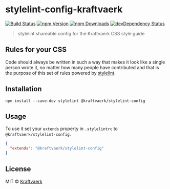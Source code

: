 # stylelint-config-kraftvaerk

[![Build Status](https://img.shields.io/travis/kraftvaerk/stylelint-config-kraftvaerk/master.svg?style=flat-square)](https://travis-ci.org/kraftvaerk/stylelint-config-kraftvaerk) [![npm Version](https://img.shields.io/npm/v/stylelint-config-kraftvaerk.svg?style=flat-square)](https://www.npmjs.com/package/@kraftvaerk/stylelint-config) [![npm Downloads](https://img.shields.io/npm/dm/stylelint-config-kraftvaerk.svg?style=flat-square)](https://www.npmjs.com/package/@kraftvaerk/stylelint-config) [![devDependency Status](https://img.shields.io/david/dev/kraftvaerk/stylelint-config-kraftvaerk.svg?style=flat-square)](https://david-dm.org/kraftvaerk/stylelint-config-kraftvaerk/?type=dev)

> stylelint shareable config for the Kraftvaerk CSS style guide

## Rules for your CSS

Code should always be written in such a way that makes it look like a single person wrote it, no matter how many people have contributed and that is the purpose of this set of rules powered by [stylelint](https://stylelint.io/).

## Installation

```
npm install --save-dev stylelint @kraftvaerk/stylelint-config
```

## Usage

To use it set your `extends` property in `.stylelintrc` to `@kraftvaerk/stylelint-config`.

```json
{
  "extends": "@kraftvaerk/stylelint-config"
}
```

## License

MIT © [Kraftvaerk](https://kraftvaerk.com/)
